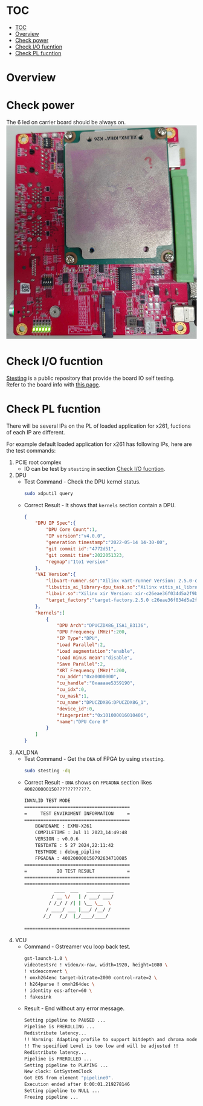 <!--
 Copyright (c) 2024 innodisk Crop.
 
 This software is released under the MIT License.
 https://opensource.org/licenses/MIT
-->

# TOC
- [TOC](#toc)
- [Overview](#overview)
- [Check power](#check-power)
- [Check I/O fucntion](#check-io-fucntion)
- [Check PL fucntion](#check-pl-fucntion)

# Overview

# Check power
The 6 led on carrier board should be always on.
![](fig/check-system_led.jpg)

# Check I/O fucntion
[Stesting](https://github.com/InnoIPA/stesting-sc) is a public repository that provide the board IO self testing.  
Refer to the board info with [this page](https://github.com/InnoIPA/EXMU-X261-usermanual/tree/main/tocs/1.Hardware).

# Check PL fucntion
There will be several IPs on the PL of loaded application for x261, fuctions of each IP are different.

For example default loaded application for x261 has following IPs, here are the test commands:
1. PCIE root complex
   - IO can be test by `stesting` in section [Check I/O fucntion](#check-io-fucntion).
2. DPU
    - Test Command - Check the DPU kernel status.
        ```bash
        sudo xdputil query
        ```
    - Correct Result - It shows that `kernels` section contain a DPU.
        ```json
        {
            "DPU IP Spec":{
                "DPU Core Count":1,
                "IP version":"v4.0.0",
                "generation timestamp":"2022-05-14 14-30-00",
                "git commit id":"4772d51",
                "git commit time":2022051323,
                "regmap":"1to1 version"
            },
            "VAI Version":{
                "libvart-runner.so":"Xilinx vart-runner Version: 2.5.0-c26eae36f034d5a2f9b2a7bfe816b8c43311a4f8  2024-05-23-04:35:55 ",
                "libvitis_ai_library-dpu_task.so":"Xilinx vitis_ai_library dpu_task Version: 2.5.0-c26eae36f034d5a2f9b2a7bfe816b8c43311a4f8  2022-06-15 07:33:00 [UTC] ",
                "libxir.so":"Xilinx xir Version: xir-c26eae36f034d5a2f9b2a7bfe816b8c43311a4f8 2024-05-23-03:51:26",
                "target_factory":"target-factory.2.5.0 c26eae36f034d5a2f9b2a7bfe816b8c43311a4f8"
            },
            "kernels":[
                {
                    "DPU Arch":"DPUCZDX8G_ISA1_B3136",
                    "DPU Frequency (MHz)":200,
                    "IP Type":"DPU",
                    "Load Parallel":2,
                    "Load augmentation":"enable",
                    "Load minus mean":"disable",
                    "Save Parallel":2,
                    "XRT Frequency (MHz)":200,
                    "cu_addr":"0xa0000000",
                    "cu_handle":"0xaaaae5359190",
                    "cu_idx":0,
                    "cu_mask":1,
                    "cu_name":"DPUCZDX8G:DPUCZDX8G_1",
                    "device_id":0,
                    "fingerprint":"0x101000016010406",
                    "name":"DPU Core 0"
                }
            ]
        }
        ```
3. AXI_DNA
    - Test Command - Get the `DNA` of FPGA by using `stesting`.
        ```bash
        sudo stesting -dq
        ```
    - Correct Result - `DNA` shows on `FPGADNA` section likes `400200000150????????????`.
        ```bash
        INVALID TEST MODE
        =======================================
        =     TEST ENVIROMENT INFORMATION     =
        =======================================
            BOARDNAME : EXMU-X261
            COMPILETIME : Jul 11 2023,14:49:48
            VERSION : v0.0.6
            TESTDATE : 5 27 2024,22:11:42
            TESTMODE : debug_pipline
            FPGADNA : 400200000150792634710085
        =======================================
        =           IO TEST RESULT            =
        =======================================
        =======================================
                   ____  ___   __________      
                  / __ \/   | / ___/ ___/      
                 / /_/ / /| | \__ \__  \       
                / ____/ ___ |___/ /__/ /       
               /_/   /_/  |_/____/____/        

        =======================================
        ```
4. VCU
   - Command - Gstreamer vcu loop back test.
        ```bash
        gst-launch-1.0 \
        videotestsrc ! video/x-raw, width=1920, height=1080 \
        ! videoconvert \
        ! omxh264enc target-bitrate=2000 control-rate=2 \
        ! h264parse ! omxh264dec \
        ! identity eos-after=60 \
        ! fakesink
        ```
   - Result - End without any error message.
        ```bash
        Setting pipeline to PAUSED ...
        Pipeline is PREROLLING ...
        Redistribute latency...
        !! Warning: Adapting profile to support bitdepth and chroma mode
        !! The specified Level is too low and will be adjusted !!
        Redistribute latency...
        Pipeline is PREROLLED ...
        Setting pipeline to PLAYING ...
        New clock: GstSystemClock
        Got EOS from element "pipeline0".
        Execution ended after 0:00:01.219278146
        Setting pipeline to NULL ...
        Freeing pipeline ...
        ```
